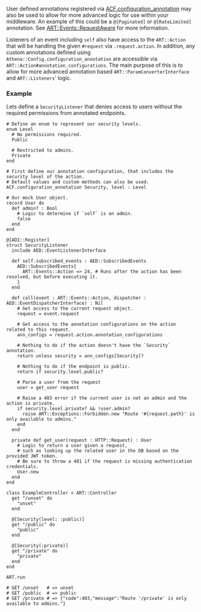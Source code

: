 User defined annotations registered via [ACF.configuration_annotation](https://athena-framework.github.io/athena/Athena/Config.html#configuration_annotation(name,*args,&)-macro) may also be used to allow for more advanced logic for use within your middleware.
An example of this could be a `@[Paginated]` or `@[RateLimited]` annotation.  See [ART::Events::RequestAware](https://athena-framework.github.io/athena/Athena/Routing/Events/RequestAware.html) for more information.


Listeners of an event including `self` also have access to the `ART::Action` that will be handling the given `#request` via `.request.action`.
In addition, any custom annotations defined using `Athena::Config.configuration_annotation` are accessible via `ART::Action#annotation_configurations`.
The main purpose of this is to allow for more advanced annotation based `ART::ParamConverterInterface` and `ART::Listeners`' logic.

### Example
Lets define a `SecurityListener` that denies access to users without the required permissions from annotated endpoints.

```
# Define an enum to represent our security levels.
enum Level
  # No permissions required.
  Public

  # Restricted to admins.
  Private
end

# First define our annotation configuration, that includes the security level of the action.
# Default values and custom methods can also be used.
ACF.configuration_annotation Security, level : Level

# Our mock User object.
record User do
  def admin? : Bool
    # Logic to determine if `self` is an admin.
    false
  end
end

@[ADI::Register]
struct SecurityListener
  include AED::EventListenerInterface

  def self.subscribed_events : AED::SubscribedEvents
    AED::SubscribedEvents{
      ART::Events::Action => 24, # Runs after the action has been resolved, but before executing it.
    }
  end

  def call(event : ART::Events::Action, dispatcher : AED::EventDispatcherInterface) : Nil
    # Get access to the current request object.
    request = event.request

    # Get access to the annotation configurations on the action related to this request.
    ann_configs = request.action.annotation_configurations

    # Nothing to do if the action doesn't have the `Security` annotation.
    return unless security = ann_configs[Security]?

    # Nothing to do if the endpoint is public.
    return if security.level.public?

    # Parse a user from the request
    user = get_user request

    # Raise a 403 error if the current user is not an admin and the action is private.
    if security.level.private? && !user.admin?
      raise ART::Exceptions::Forbidden.new "Route '#{request.path}' is only available to admins."
    end
  end

  private def get_user(request : HTTP::Request) : User
    # Logic to return a user given a request,
    # such as looking up the related user in the DB based on the provided JWT token.
    # Be sure to throw a 401 if the request is missing authentication credentials.
    User.new
  end
end

class ExampleController < ART::Controller
  get "/unset" do
    "unset"
  end

  @[Security(level: :public)]
  get "/public" do
    "public"
  end

  @[Security(:private)]
  get "/private" do
    "private"
  end
end

ART.run

# GET /unset   # => unset
# GET /public  # => public
# GET /private # => {"code":403,"message":"Route '/private' is only available to admins."}
```